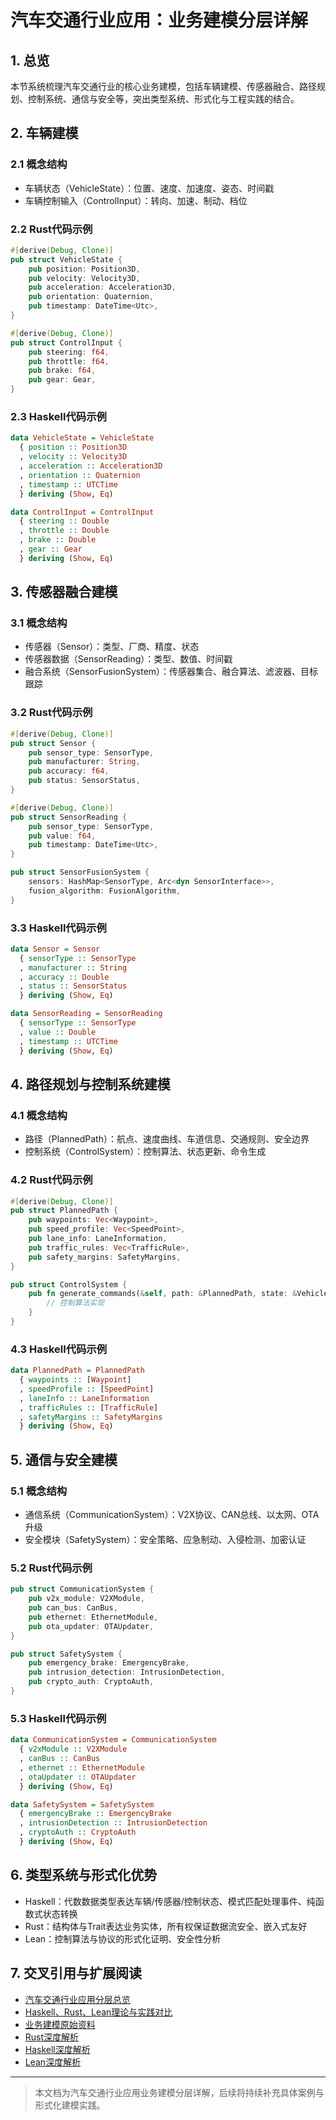 # 汽车交通行业应用：业务建模分层详解

## 1. 总览

本节系统梳理汽车交通行业的核心业务建模，包括车辆建模、传感器融合、路径规划、控制系统、通信与安全等，突出类型系统、形式化与工程实践的结合。

## 2. 车辆建模

### 2.1 概念结构

- 车辆状态（VehicleState）：位置、速度、加速度、姿态、时间戳
- 车辆控制输入（ControlInput）：转向、加速、制动、档位

### 2.2 Rust代码示例

```rust
#[derive(Debug, Clone)]
pub struct VehicleState {
    pub position: Position3D,
    pub velocity: Velocity3D,
    pub acceleration: Acceleration3D,
    pub orientation: Quaternion,
    pub timestamp: DateTime<Utc>,
}

#[derive(Debug, Clone)]
pub struct ControlInput {
    pub steering: f64,
    pub throttle: f64,
    pub brake: f64,
    pub gear: Gear,
}
```

### 2.3 Haskell代码示例

```haskell
data VehicleState = VehicleState
  { position :: Position3D
  , velocity :: Velocity3D
  , acceleration :: Acceleration3D
  , orientation :: Quaternion
  , timestamp :: UTCTime
  } deriving (Show, Eq)

data ControlInput = ControlInput
  { steering :: Double
  , throttle :: Double
  , brake :: Double
  , gear :: Gear
  } deriving (Show, Eq)
```

## 3. 传感器融合建模

### 3.1 概念结构

- 传感器（Sensor）：类型、厂商、精度、状态
- 传感器数据（SensorReading）：类型、数值、时间戳
- 融合系统（SensorFusionSystem）：传感器集合、融合算法、滤波器、目标跟踪

### 3.2 Rust代码示例

```rust
#[derive(Debug, Clone)]
pub struct Sensor {
    pub sensor_type: SensorType,
    pub manufacturer: String,
    pub accuracy: f64,
    pub status: SensorStatus,
}

#[derive(Debug, Clone)]
pub struct SensorReading {
    pub sensor_type: SensorType,
    pub value: f64,
    pub timestamp: DateTime<Utc>,
}

pub struct SensorFusionSystem {
    sensors: HashMap<SensorType, Arc<dyn SensorInterface>>,
    fusion_algorithm: FusionAlgorithm,
}
```

### 3.3 Haskell代码示例

```haskell
data Sensor = Sensor
  { sensorType :: SensorType
  , manufacturer :: String
  , accuracy :: Double
  , status :: SensorStatus
  } deriving (Show, Eq)

data SensorReading = SensorReading
  { sensorType :: SensorType
  , value :: Double
  , timestamp :: UTCTime
  } deriving (Show, Eq)
```

## 4. 路径规划与控制系统建模

### 4.1 概念结构

- 路径（PlannedPath）：航点、速度曲线、车道信息、交通规则、安全边界
- 控制系统（ControlSystem）：控制算法、状态更新、命令生成

### 4.2 Rust代码示例

```rust
#[derive(Debug, Clone)]
pub struct PlannedPath {
    pub waypoints: Vec<Waypoint>,
    pub speed_profile: Vec<SpeedPoint>,
    pub lane_info: LaneInformation,
    pub traffic_rules: Vec<TrafficRule>,
    pub safety_margins: SafetyMargins,
}

pub struct ControlSystem {
    pub fn generate_commands(&self, path: &PlannedPath, state: &VehicleState) -> ControlInput {
        // 控制算法实现
    }
}
```

### 4.3 Haskell代码示例

```haskell
data PlannedPath = PlannedPath
  { waypoints :: [Waypoint]
  , speedProfile :: [SpeedPoint]
  , laneInfo :: LaneInformation
  , trafficRules :: [TrafficRule]
  , safetyMargins :: SafetyMargins
  } deriving (Show, Eq)
```

## 5. 通信与安全建模

### 5.1 概念结构

- 通信系统（CommunicationSystem）：V2X协议、CAN总线、以太网、OTA升级
- 安全模块（SafetySystem）：安全策略、应急制动、入侵检测、加密认证

### 5.2 Rust代码示例

```rust
pub struct CommunicationSystem {
    pub v2x_module: V2XModule,
    pub can_bus: CanBus,
    pub ethernet: EthernetModule,
    pub ota_updater: OTAUpdater,
}

pub struct SafetySystem {
    pub emergency_brake: EmergencyBrake,
    pub intrusion_detection: IntrusionDetection,
    pub crypto_auth: CryptoAuth,
}
```

### 5.3 Haskell代码示例

```haskell
data CommunicationSystem = CommunicationSystem
  { v2xModule :: V2XModule
  , canBus :: CanBus
  , ethernet :: EthernetModule
  , otaUpdater :: OTAUpdater
  } deriving (Show, Eq)

data SafetySystem = SafetySystem
  { emergencyBrake :: EmergencyBrake
  , intrusionDetection :: IntrusionDetection
  , cryptoAuth :: CryptoAuth
  } deriving (Show, Eq)
```

## 6. 类型系统与形式化优势

- Haskell：代数数据类型表达车辆/传感器/控制状态、模式匹配处理事件、纯函数式状态转换
- Rust：结构体与Trait表达业务实体，所有权保证数据流安全、嵌入式友好
- Lean：控制算法与协议的形式化证明、安全性分析

## 7. 交叉引用与扩展阅读

- [汽车交通行业应用分层总览](./001-Automotive-Overview.md)
- [Haskell、Rust、Lean理论与实践对比](./002-Automotive-Haskell-Rust-Lean.md)
- [业务建模原始资料](../../model/industry_domains/automotive/README.md)
- [Rust深度解析](../../08-Programming-Languages/004-Rust-Deep-Dive.md)
- [Haskell深度解析](../../08-Programming-Languages/003-Haskell-Deep-Dive.md)
- [Lean深度解析](../../08-Programming-Languages/005-Lean-Deep-Dive.md)

---

> 本文档为汽车交通行业应用业务建模分层详解，后续将持续补充具体案例与形式化建模实践。
